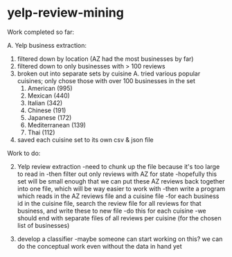 # yelp-review-mining

Work completed so far:

A. Yelp business extraction:
  1. filtered down by location (AZ had the most businesses by far)
  2. filtered down to only businesses with > 100 reviews
  3. broken out into separate sets by cuisine
    A. tried various popular cuisines; only chose those with over 100 businesses in the set
      1. American (995)
      2. Mexican (440)
      3. Italian (342)
      4. Chinese (191)
      5. Japanese (172)
      6. Mediterranean (139)
      7. Thai (112)
  4. saved each cuisine set to its own csv & json file
 
 
Work to do: 
  
2. Yelp review extraction
  -need to chunk up the file because it's too large to read in
  -then filter out only reviews with AZ for state
    -hopefully this set will be small enough that we can put these AZ reviews back together into one file, which will be way easier to work with
  -then write a program which reads in the AZ reviews file and a cuisine file
    -for each business id in the cuisine file, search the review file for all reviews for that business, and write these to new file
    -do this for each cuisine
    -we should end with separate files of all reviews per cuisine (for the chosen list of businesses)
    
3. develop a classifier
  -maybe someone can start working on this? we can do the conceptual work even without the data in hand yet
